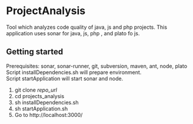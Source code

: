 ProjectAnalysis
================

Tool which analyzes code quality of java, js and php projects.
This application uses sonar for java, js, php , and plato fo js.

Getting started
--------

Prerequisites: sonar, sonar-runner, git, subversion, maven, ant, node, plato  
Script installDependencies.sh will prepare environment.  
Script startApplication will start sonar and node.

1.  git clone _repo_url_
2.  cd projects_analysis
3.  sh installDependencies.sh
4.  sh startApplication.sh 
5.  Go to http://localhost:3000/